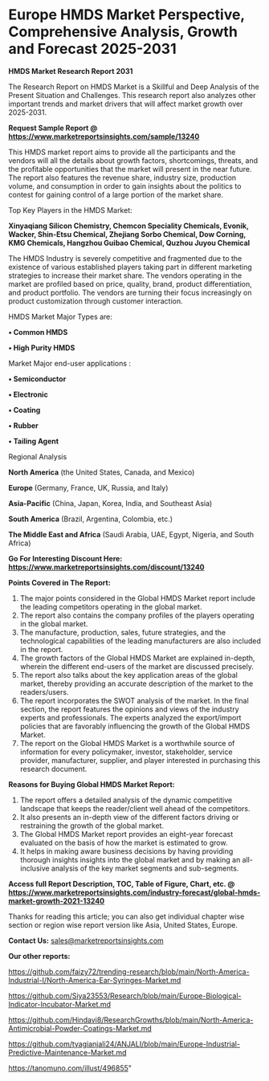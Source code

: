 # Europe HMDS Market Perspective, Comprehensive Analysis, Growth and Forecast 2025-2031

<strong>HMDS Market Research Report 2031</strong>

The Research Report on HMDS Market is a Skillful and Deep Analysis of the Present Situation and Challenges. This research report also analyzes other important trends and market drivers that will affect market growth over 2025-2031.

<strong>Request Sample Report @ <a href=https://www.marketreportsinsights.com/sample/13240>https://www.marketreportsinsights.com/sample/13240</a></strong>

This HMDS market report aims to provide all the participants and the vendors will all the details about growth factors, shortcomings, threats, and the profitable opportunities that the market will present in the near future. The report also features the revenue share, industry size, production volume, and consumption in order to gain insights about the politics to contest for gaining control of a large portion of the market share.

Top Key Players in the HMDS Market:

<strong>Xinyaqiang Silicon Chemistry, Chemcon Speciality Chemicals, Evonik, Wacker, Shin-Etsu Chemical, Zhejiang Sorbo Chemical, Dow Corning, KMG Chemicals, Hangzhou Guibao Chemical, Quzhou Juyou Chemical</strong>

The HMDS Industry is severely competitive and fragmented due to the existence of various established players taking part in different marketing strategies to increase their market share. The vendors operating in the market are profiled based on price, quality, brand, product differentiation, and product portfolio. The vendors are turning their focus increasingly on product customization through customer interaction.

HMDS Market Major Types are:

<strong>• Common HMDS

• High Purity HMDS</strong>

Market Major end-user applications :

<strong>• Semiconductor

• Electronic

• Coating

• Rubber

• Tailing Agent</strong>

Regional Analysis

</u><strong><b>North America</b></strong> (the United States, Canada, and Mexico)

<strong><b>Europe </b></strong>(Germany, France, UK, Russia, and Italy)

<strong><b>Asia-Pacific</b></strong> (China, Japan, Korea, India, and Southeast Asia)

<strong><b>South America</b></strong> (Brazil, Argentina, Colombia, etc.)

<strong><b>The Middle East and Africa</b></strong> (Saudi Arabia, UAE, Egypt, Nigeria, and South Africa)

<strong>Go For Interesting Discount Here: <a href=https://www.marketreportsinsights.com/discount/13240>https://www.marketreportsinsights.com/discount/13240</a></strong>

<strong>Points Covered in The Report:</strong>
<ol>
  <li>The major points considered in the Global HMDS Market report include the leading competitors operating in the global market.</li>
  <li>The report also contains the company profiles of the players operating in the global market.</li>
  <li>The manufacture, production, sales, future strategies, and the technological capabilities of the leading manufacturers are also included in the report.</li>
  <li>The growth factors of the Global HMDS Market are explained in-depth, wherein the different end-users of the market are discussed precisely.</li>
  <li>The report also talks about the key application areas of the global market, thereby providing an accurate description of the market to the readers/users.</li>
  <li>The report incorporates the SWOT analysis of the market. In the final section, the report features the opinions and views of the industry experts and professionals. The experts analyzed the export/import policies that are favorably influencing the growth of the Global HMDS Market.</li>
  <li>The report on the Global HMDS Market is a worthwhile source of information for every policymaker, investor, stakeholder, service provider, manufacturer, supplier, and player interested in purchasing this research document.</li>
</ol>
<strong>Reasons for Buying Global HMDS Market Report:</strong>

<ol>
  <li>The report offers a detailed analysis of the dynamic competitive landscape that keeps the reader/client well ahead of the competitors.</li>
  <li>It also presents an in-depth view of the different factors driving or restraining the growth of the global market.</li>
  <li>The Global HMDS Market report provides an eight-year forecast evaluated on the basis of how the market is estimated to grow.</li>
  <li>It helps in making aware business decisions by having providing thorough insights insights into the global market and by making an all-inclusive analysis of the key market segments and sub-segments.</li>
</ol>
<strong>Access full Report Description, TOC, Table of Figure, Chart, etc. @ <a href=https://www.marketreportsinsights.com/industry-forecast/global-hmds-market-growth-2021-13240>https://www.marketreportsinsights.com/industry-forecast/global-hmds-market-growth-2021-13240</a></strong>


Thanks for reading this article; you can also get individual chapter wise section or region wise report version like Asia, United States, Europe.

<strong>Contact Us:</strong>
sales@marketreportsinsights.com

<strong>Our other reports:</strong>

<a href=https://github.com/faizy72/trending-research/blob/main/North-America-Industrial-I/North-America-Ear-Syringes-Market.md>https://github.com/faizy72/trending-research/blob/main/North-America-Industrial-I/North-America-Ear-Syringes-Market.md</a>

<a href=https://github.com/Siya23553/Research/blob/main/Europe-Biological-Indicator-Incubator-Market.md>https://github.com/Siya23553/Research/blob/main/Europe-Biological-Indicator-Incubator-Market.md</a>

<a href=https://github.com/Hindavi8/ResearchGrowths/blob/main/North-America-Antimicrobial-Powder-Coatings-Market.md>https://github.com/Hindavi8/ResearchGrowths/blob/main/North-America-Antimicrobial-Powder-Coatings-Market.md</a>

<a href=https://github.com/tyagianjali24/ANJALI/blob/main/Europe-Industrial-Predictive-Maintenance-Market.md>https://github.com/tyagianjali24/ANJALI/blob/main/Europe-Industrial-Predictive-Maintenance-Market.md</a>

<a href=https://tanomuno.com/illust/496855>https://tanomuno.com/illust/496855</a>"
